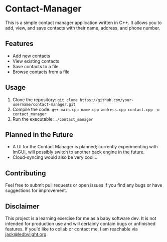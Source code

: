 # Contact-Manager

This is a simple contact manager application written in C++. It allows you to add, view, and save contacts with their name, address, and phone number.

## Features

*   Add new contacts
*   View existing contacts
*   Save contacts to a file
*   Browse contacts from a file

## Usage

1.  Clone the repository: `git clone https://github.com/your-username/contact-manager.git`
2.  Compile the code: `g++ main.cpp name.cpp address.cpp contact.cpp -o contact_manager`
3.  Run the executable: `./contact_manager`

## Planned in the Future
*  A UI for the Contact Manager is planned; currently experimenting with ImGUI, will possibly switch to another back engine in the future.
*  Cloud-syncing would also be very cool...

## Contributing

Feel free to submit pull requests or open issues if you find any bugs or have suggestions for improvement.

## Disclaimer

This project is a learning exercise for me as a baby software dev. It is not intended for production use and will certainly contain bugs or unfinished features. If you'd like to collab or contact me, I am reachable via jack@ledbylight.org.
